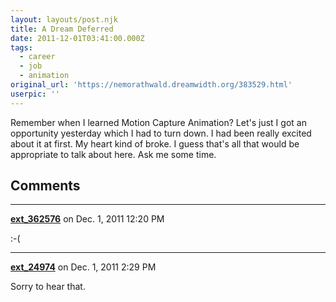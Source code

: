 ```yaml
---
layout: layouts/post.njk
title: A Dream Deferred
date: 2011-12-01T03:41:00.000Z
tags:
  - career
  - job
  - animation
original_url: 'https://nemorathwald.dreamwidth.org/383529.html'
userpic: ''
---
```

Remember when I learned Motion Capture Animation? Let's just I got an opportunity yesterday which I had to turn down. I had been really excited about it at first. My heart kind of broke. I guess that's all that would be appropriate to talk about here. Ask me some time.

## Comments

---

**[ext_362576](https://www.dreamwidth.org/users/ext_362576)** on Dec. 1, 2011 12:20 PM

:-(

---

**[ext_24974](https://www.dreamwidth.org/users/ext_24974)** on Dec. 1, 2011 2:29 PM

Sorry to hear that.
